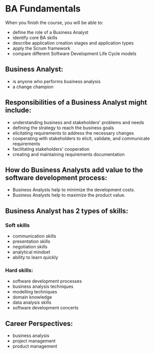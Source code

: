 # BA Fundamentals

When you finish the course, you will be able to:
- define the role of a Business Analyst
- identify core BA skills
- describe application creation stages and application types
- apply the Scrum framework
- compare different Software Development Life Cycle models

## Business Analyst:
- is anyone who performs business analysis
- a change champion

## Responsibilities of a Business Analyst might include:
- understanding business and stakeholders' problems and needs
- defining the strategy to reach the business goals
- elicitating requirements to address the necessary changes
- cooperating with stakeholders to elicit, validate, and communicate requirements
- facilitating stakeholders' cooperation
- creating and maintaining requirements documentation

## How do Business Analysts add value to the software development process:
- Business Analysts help to minimize the development costs.
- Business Analysts help to maximize the product value.

## Business Analyst has 2 types of skills:
### Soft skills
- communication skills
- presentation skills
- negotiation skills
- analytical mindset
- ability to learn quickly

### Hard skills:
- software development processes
- business analysis techniques
- modelling techniques
- domain knowledge
- data analysis skills
- software development concerts

## Career Perspectives:
- business analysis
- project management
- product management



